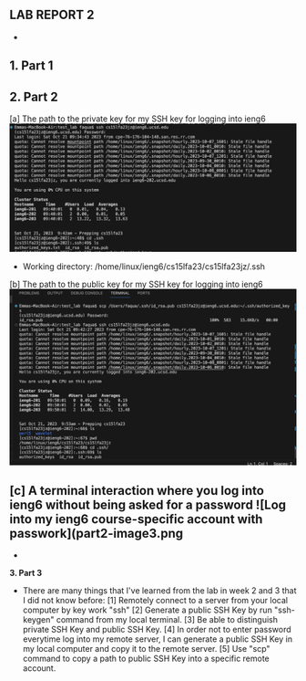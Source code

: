 **LAB REPORT 2**
-
-
**1. Part 1**
-
**2. Part 2**
-
[a] The path to the private key for my SSH key for logging into ieng6
![Private SSH Key](part2-image1.png)
- Working directory: /home/linux/ieng6/cs15lfa23/cs15lfa23jz/.ssh
  
[b] The path to the public key for my SSH key for logging into ieng6
![Public SSH Key](part2-image2.png)

[c] A terminal interaction where you log into ieng6 without being asked for a password
![Log into my ieng6 course-specific account with passwork](part2-image3.png
-
-
**3. Part 3**
- There are many things that I've learned from the lab in week 2 and 3 that I did not know before:
  [1] Remotely connect to a server from your local computer by key work "ssh"
  [2] Generate a public SSH Key by run "ssh-keygen" command from my local terminal.
  [3] Be able to distinguish private SSH Key and public SSH Key.
  [4] In order not to enter password everytime log into my remote server, I can generate a public SSH Key in my local computer and copy it to the remote server.
  [5] Use "scp" command to copy a path to public SSH Key into a specific remote account.

